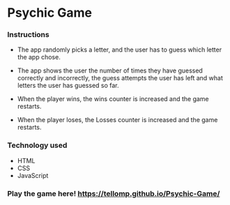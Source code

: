 # Psychic Game

### Instructions
* The app randomly picks a letter, and the user has to guess which letter the app chose.

* The app shows the user the number of times they have guessed correctly and incorrectly, the guess attempts the user has left and what letters the user has guessed so far.

* When the player wins, the wins counter is increased and the game restarts. 

* When the player loses, the Losses counter is increased and the game restarts.

### Technology used
* HTML
* CSS
* JavaScript

### Play the game here!  https://tellomp.github.io/Psychic-Game/
